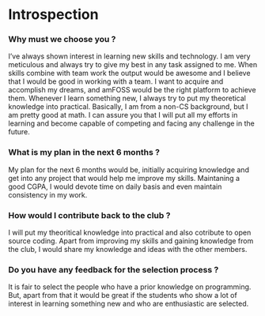 # Introspection 

### Why must we choose you ?
I’ve always shown interest in learning new skills and technology. I am very meticulous and always try to give my best in any task assigned to me. When skills combine with team work the output would be awesome and I believe that I would be good in working with a team. 
I want to acquire and accomplish my dreams, and amFOSS would be the right platform to achieve them.
Whenever I learn something new, I always try to put my theoretical knowledge into practical.
Basically, I am from a non-CS background, but I am pretty good at math. I can assure you that I will put all my efforts in learning and become capable of competing and facing any challenge in the future.

### What is my plan in the next 6 months ?
My plan for the next 6 months would be, initially acquiring knowledge and get into any project that would help me improve my skills.
Maintaning a good CGPA, I would devote time on daily basis and even maintain consistency in my work.

### How would I contribute back to the club ?
I will put my theoritical knowledge into practical and also cotribute to open source coding. Apart from improving my skills and gaining knowledge from the club, I would share my knowledge and ideas with the other members. 

### Do you have any feedback for the selection process ?
It is fair to select the people who have a prior knowledge on programming. But, apart from that it would be great if the students who show a lot of interest in learning something new and who are enthusiastic are selected. 

